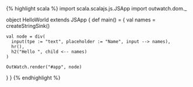 
<div class="example-hello-world-code">
{% highlight scala %}
import scala.scalajs.js.JSApp
import outwatch.dom._

object HelloWorld extends JSApp {
  def main() = {
    val names = createStringSink()
    
    val node = div(
      input(tpe := "text", placeholder := "Name", input --> names),
      hr(),
      h2("Hello ", child <-- names)
    )

    OutWatch.render("#app", node)
  }
}
{% endhighlight %}
</div>
<div class="example-hello-world-container">
  <div id="app" ></div>
</div>

